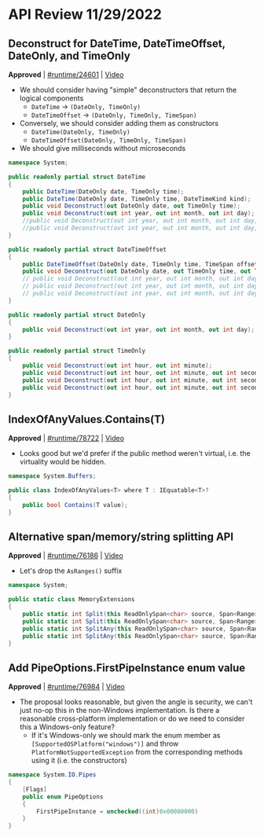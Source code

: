 # API Review 11/29/2022

## Deconstruct for DateTime,  DateTimeOffset, DateOnly, and TimeOnly

**Approved** | [#runtime/24601](https://github.com/dotnet/runtime/issues/24601#issuecomment-1331167655) | [Video](https://www.youtube.com/watch?v=i44coDOxgUY&t=0h0m0s)

* We should consider having "simple" deconstructors that return the logical components
    - `DateTime` -> `(DateOnly, TimeOnly)`
    - `DateTimeOffset` -> `(DateOnly, TimeOnly, TimeSpan)`
* Conversely, we should consider adding them as constructors
    - `DateTime(DateOnly, TimeOnly)`
    - `DateTimeOffset(DateOnly, TimeOnly, TimeSpan)`
* We should give milliseconds without microseconds

```C#
namespace System;

public readonly partial struct DateTime
{
    public DateTime(DateOnly date, TimeOnly time);
    public DateTime(DateOnly date, TimeOnly time, DateTimeKind kind);
    public void Deconstruct(out DateOnly date, out TimeOnly time);
    public void Deconstruct(out int year, out int month, out int day);
    //public void Deconstruct(out int year, out int month, out int day, out int hour, out int minute, out int second);
    //public void Deconstruct(out int year, out int month, out int day, out int hour, out int minute, out int second, out int millisecond, out int microsecond);
}

public readonly partial struct DateTimeOffset
{
    public DateTimeOffset(DateOnly date, TimeOnly time, TimeSpan offset);
    public void Deconstruct(out DateOnly date, out TimeOnly time, out TimeSpan offset);
    // public void Deconstruct(out int year, out int month, out int day, out TimeSpan offset);
    // public void Deconstruct(out int year, out int month, out int day, out int hour, out int minute, out int second, out TimeSpan offset);
    // public void Deconstruct(out int year, out int month, out int day, out int hour, out int minute, out int second, out int millisecond, out int microsecond, out TimeSpan offset);
}

public readonly partial struct DateOnly
{
    public void Deconstruct(out int year, out int month, out int day);
}

public readonly partial struct TimeOnly
{
    public void Deconstruct(out int hour, out int minute);
    public void Deconstruct(out int hour, out int minute, out int second);
    public void Deconstruct(out int hour, out int minute, out int second, out int millisecond);
    public void Deconstruct(out int hour, out int minute, out int second, out int millisecond, out int microsecond);
}
```
## IndexOfAnyValues<T>.Contains(T)

**Approved** | [#runtime/78722](https://github.com/dotnet/runtime/issues/78722#issuecomment-1331176246) | [Video](https://www.youtube.com/watch?v=i44coDOxgUY&t=1h5m3s)

* Looks good but we'd prefer if the public method weren't virtual, i.e. the virtuality would be hidden.

```C#
namespace System.Buffers;

public class IndexOfAnyValues<T> where T : IEquatable<T>?
{
    public bool Contains(T value);
}
```
## Alternative span/memory/string splitting API

**Approved** | [#runtime/76186](https://github.com/dotnet/runtime/issues/76186#issuecomment-1331219782) | [Video](https://www.youtube.com/watch?v=i44coDOxgUY&t=1h12m42s)

* Let's drop the `AsRanges()` suffix

```C#
namespace System;

public static class MemoryExtensions
{
    public static int Split(this ReadOnlySpan<char> source, Span<Range> destination, char separator, StringSplitOptions options = StringSplitOptions.None);
    public static int Split(this ReadOnlySpan<char> source, Span<Range> destination, ReadOnlySpan<char> separator, StringSplitOptions options = StringSplitOptions.None);
    public static int SplitAny(this ReadOnlySpan<char> source, Span<Range> destination, ReadOnlySpan<char> separators, StringSplitOptions options = StringSplitOptions.None);
    public static int SplitAny(this ReadOnlySpan<char> source, Span<Range> destination, ReadOnlySpan<string> separators, StringSplitOptions options = StringSplitOptions.None);
}
```
## Add PipeOptions.FirstPipeInstance enum value

**Approved** | [#runtime/76984](https://github.com/dotnet/runtime/issues/76984#issuecomment-1331227478) | [Video](https://www.youtube.com/watch?v=i44coDOxgUY&t=1h50m22s)

* The proposal looks reasonable, but given the angle is security, we can't just no-op this in the non-Windows implementation. Is there a reasonable cross-platform implementation or do we need to consider this a Windows-only feature?
    - If it's Windows-only we should mark the enum member as `[SupportedOSPlatform("windows")]` and throw `PlatformNotSupportedException` from the corresponding methods using it (i.e. the constructors)

```C#
namespace System.IO.Pipes
{
    [Flags]
    public enum PipeOptions
    {
        FirstPipeInstance = unchecked((int)0x00080000)
    }
}
```
